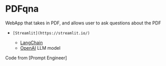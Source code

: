 # PDFqna

WebApp that takes in PDF, and allows user to ask questions about the PDF
-     [Streamlit](https://streamlit.io/)
    - [LangChain](https://python.langchain.com/)
    - [OpenAI](https://platform.openai.com/docs/models) LLM model

Code from [Prompt Engineer] 
